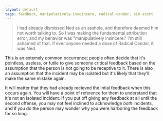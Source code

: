```yaml
---
layout: default
tags: feedback, manipulatively-inscincere, radical-candor, kim-scott
---
```


> I had already dismissed Ned as an asshole, and therefore deemed him not worth talking to.  So I was making the fundamental attribution error, and my behavior was "manipulatively insincere." I'm still ashamed of that.  If ever anyone needed a dose of Radical Candor, it was Ned.

This is an extemely common occurrence; people often decide that it's pointless, useless, or futile to give someone critical feedback based on the assumption that the person is not going to be receptive to it. There is also an assumption that the incident may be isolated but it's likely that they'll make the same mistake again.

It will matter that they had already recieved the intial feedback when this occurs again. You will have a point of reference for them to understand that it's not an isolated incident.  If you put off giving any feedback at all until the second offense, you may not feel inclined to acknowledge _both_ incidents, and if you do the person may wonder why you were harboring the feedback for so long.

[^trust]: Fournier, 2017, p. 2
